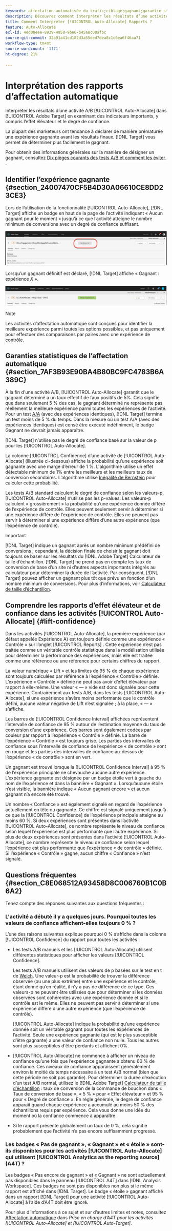 ```yaml
---
keywords: affectation automatisée du trafic;ciblage;gagnant;garantie statistique;confiance;déterminer le gagnant;effet élévateur;confiance;par défaut;expérience par défaut;affectation automatique;affectation automatique
description: Découvrez comment interpréter les résultats d’une activité A/B [!UICONTROL Auto-Allocate] dans Adobe [!DNL Target] en examinant des indicateurs importants, notamment l’effet élévateur et le degré de confiance.
title: Comment Interpréter [!UICONTROL Auto-Allocate] Rapports ?
feature: Auto-Allocate
exl-id: 4ed00eee-8939-4958-9be6-b45a8c08afbc
source-git-commit: 32a91a41cd182d3a55ded7dea8c1c6ea6f46aa71
workflow-type: tm+mt
source-wordcount: '1171'
ht-degree: 21%

---
```


# Interprétation des rapports d’affectation automatique

Interpréter les résultats d’une activité A/B [!UICONTROL Auto-Allocate] dans [!UICONTROL Adobe Target] en examinant des indicateurs importants, y compris l’effet élévateur et le degré de confiance.

La plupart des marketeurs ont tendance à déclarer de manière prématurée une expérience gagnante avant les résultats finaux. [!DNL Target] vous permet de déterminer plus facilement le gagnant.

Pour obtenir des informations générales sur la manière de désigner un gagnant, consultez [&#x200B; Dix pièges courants des tests A/B et comment les éviter &#x200B;](/help/main/c-activities/t-test-ab/common-ab-testing-pitfalls.md).

## Identifier l’expérience gagnante {#section_24007470CF5B4D30A06610CE8DD23CE3}

Lors de l’utilisation de la fonctionnalité [!UICONTROL Auto-Allocate], [!DNL Target] affiche un badge en haut de la page de l’activité indiquant « Aucun gagnant pour le moment » jusqu’à ce que l’activité atteigne le nombre minimum de conversions avec un degré de confiance suffisant.

![Badge Pas de gagnant](/help/main/c-activities/automated-traffic-allocation/assets/no-winner.png)

Lorsqu’un gagnant définitif est déclaré, [!DNL Target] affiche « Gagnant : expérience *X* ».

![image gagnante](assets/winner.png)

>[!NOTE]
>
>Les activités d’affectation automatique sont conçues pour identifier la meilleure expérience parmi toutes les options possibles, et pas uniquement pour effectuer des comparaisons par paires avec une expérience de contrôle.

## Garanties statistiques de l’affectation automatique {#section_7AF3B93E90BA4B80BC9FC4783B6A389C}

À la fin d&#39;une activité A/B, [!UICONTROL Auto-Allocate] garantit que le gagnant déterminé a un taux effectif de faux positifs de 5%. Cela signifie que dans seulement 5 % des cas, le gagnant déterminé ne représente pas réellement la meilleure expérience parmi toutes les expériences de l’activité. Pour un test [A/A](/help/main/c-activities/t-test-ab/aa-testing.md) (avec des expériences identiques), [!DNL Target] termine un test moins de 5 % du temps. Dans la mesure où un test A/A (avec des expériences identiques) est censé être exécuté indéfiniment, le badge Gagnant ne devrait jamais apparaître.

[!DNL Target] n’utilise pas le degré de confiance basé sur la valeur de p pour les [!UICONTROL Auto-Allocate].

La colonne [!UICONTROL Confidence] d’une activité de [!UICONTROL Auto-Allocate] (illustrée ci-dessous) affiche la probabilité qu’une expérience soit gagnante avec une marge d’erreur de 1 %. L&#39;algorithme utilise un effet détectable minimum de 1% entre les meilleurs et les meilleurs taux de conversion secondaires. L’algorithme utilise [Inégalité de Bernstein](https://en.wikipedia.org/wiki/Bernstein_inequalities_%28probability_theory%29) pour calculer cette probabilité.

Les tests A/B standard calculent le degré de confiance selon les valeurs-p, [!UICONTROL Auto-Allocate] n’utilise pas les p-values. Les valeurs-p calculent « grossièrement » la probabilité qu’une expérience donnée diffère de l’expérience de contrôle. Elles peuvent seulement servir à déterminer si une expérience diffère de l’expérience de contrôle. Elles ne peuvent pas servir à déterminer si une expérience diffère d’une autre expérience (que l’expérience de contrôle).

>[!IMPORTANT]
>
>[!DNL Target] indique un gagnant après un nombre minimum prédéfini de conversions ; cependant, la décision finale de choisir le gagnant doit toujours se baser sur les résultats du [!DNL Adobe Target] Calculateur de taille d’échantillon. [!DNL Target] ne prend pas en compte les taux de conversion de base d’un site ni d’autres aspects importants intégrés au calculateur pour déterminer la durée de l’activité. Par conséquent, [!DNL Target] pouvez afficher un gagnant plus tôt que prévu en fonction d’un nombre minimum de conversions. Pour plus d’informations, voir [Calculateur de taille d’échantillon](/help/main/c-activities/t-test-ab/sample-size-determination.md#section_6B8725BD704C4AFE939EF2A6B6E834E6).

## Comprendre les rapports d’effet élévateur et de confiance dans les activités [!UICONTROL Auto-Allocate] {#lift-confidence}

Dans les activités [!UICONTROL Auto-Allocate], la première expérience (par défaut appelée Expérience A) est toujours définie comme une expérience « Contrôle » sur l’onglet [!UICONTROL Reports] . Cette expérience n’est pas traitée comme un véritable contrôle statistique dans la modélisation utilisée pour déterminer la performance des expériences, mais elle est traitée comme une référence ou une référence pour certains chiffres du rapport.

La valeur numérique « Lift » et les limites de 95 % de chaque expérience sont toujours calculées par référence à l’expérience « Contrôle » définie. L’expérience « Contrôle » définie ne peut pas avoir d’effet élévateur par rapport à elle-même. Une valeur « — » vide est donc signalée pour cette expérience. Contrairement aux tests A/B, dans les tests [!UICONTROL Auto-Allocate], si une expérience s’avère moins performante que le contrôle défini, aucune valeur négative de Lift n’est signalée ; à la place, « — » s’affiche.

Les barres de [!UICONTROL Confidence Interval] affichées représentent l’intervalle de confiance de 95 % autour de l’estimation moyenne du taux de conversion d’une expérience. Ces barres sont également codées par couleur par rapport à l’expérience « Contrôle » définie. La barre de l’expérience « Contrôle » est toujours grise. Les parties des intervalles de confiance sous l’intervalle de confiance de l’expérience « de contrôle » sont en rouge et les parties des intervalles de confiance au-dessus de l’expérience « de contrôle » sont en vert.

Un gagnant est trouvé lorsque la [!UICONTROL Confidence Interval] à 95 % de l’expérience principale ne chevauche aucune autre expérience. L’expérience gagnante est désignée par un badge étoile vert à gauche du nom de l’expérience et dans la bannière « Gagnant ». Lorsqu’aucune étoile n’est visible, la bannière indique « Aucun gagnant encore » et aucun gagnant n’a encore été trouvé.

Un nombre « Confiance » est également signalé en regard de l’expérience actuellement en tête ou gagnante. Ce chiffre est signalé uniquement jusqu’à ce que la [!UICONTROL Confidence] de l’expérience principale atteigne au moins 60 %. Si deux expériences sont présentes dans l’activité [!UICONTROL Auto-Allocate], ce nombre représente le niveau de confiance selon lequel l’expérience est plus performante que l’autre expérience. Si plus de deux expériences sont présentes dans l’activité [!UICONTROL Auto-Allocate], ce nombre représente le niveau de confiance selon lequel l’expérience est plus performante que l’expérience « de contrôle » définie. Si l’expérience « Contrôle » gagne, aucun chiffre « Confiance » n’est signalé.

## Questions fréquentes {#section_C8E068512A93458D8C006760B1C0B6A2}

Tenez compte des réponses suivantes aux questions fréquentes :

### L&#39;activité a débuté il y a quelques jours. Pourquoi toutes les valeurs de confiance affichent-elles toujours 0 % ?

L’une des raisons suivantes explique pourquoi 0 % s’affiche dans la colonne [!UICONTROL Confidence] du rapport pour toutes les activités :

* Les tests A/B manuels et les [!UICONTROL Auto-Allocate] utilisent différentes statistiques pour afficher les valeurs [!UICONTROL Confidence].

  Les tests A/B manuels utilisent des valeurs de p basées sur le test en t de [Welch](https://en.wikipedia.org/wiki/Welch%27s_t-test). Une valeur-p est la probabilité de trouver la différence observée (ou une plus extrême) entre une expérience et le contrôle, étant donné qu’en réalité, il n’y a pas de différence de ce type. Ces valeurs-p ne peuvent être utilisées que pour déterminer si les données observées sont cohérentes avec une expérience donnée et si le contrôle est le même. Elles ne peuvent pas servir à déterminer si une expérience diffère d’une autre expérience (que l’expérience de contrôle).

  [!UICONTROL Auto-Allocate] indique la probabilité qu’une expérience donnée soit un véritable gagnant pour toutes les expériences de l’activité. Seule une expérience gagnante (qui est le plus susceptible d’être gagnante) a une valeur de confiance non nulle. Tous les autres sont plus susceptibles d&#39;être perdants et affichent 0%.

* [!UICONTROL Auto-Allocate] ne commence à afficher un niveau de confiance qu’une fois que l’expérience gagnante a obtenu 60 % de confiance. Ces niveaux de confiance apparaissent généralement environ la moitié du temps nécessaire à un test A/B normal (bien que cette période ne soit pas garantie). Pour déterminer la durée d’exécution d’un test A/B normal, utilisez le [!DNL Adobe Target] [Calculateur de taille d’échantillon](/help/main/c-activities/t-test-ab/sample-size-determination.md#section_6B8725BD704C4AFE939EF2A6B6E834E6) : taux de conversion de la commande de bouchon dans « Taux de conversion de base », « 5 % » pour « Effet élévateur » et 95 % pour « Degré de confiance ». En règle générale, le degré de confiance apparaît quand chaque expérience a accumulé au moins 50 % des échantillons requis par expérience. Cela vous donne une idée du moment où la confiance commence à apparaître.

* Si le rapport présente globalement un taux de 0 %, cela signifie probablement que l’activité n’a pas encore suffisamment progressé.

### Les badges « Pas de gagnant », « Gagnant » et « étoile » sont-ils disponibles pour les activités [!UICONTROL Auto-Allocate] qui utilisent [!UICONTROL Analytics as the reporting source] (A4T) ?

Les badges « Pas encore de gagnant » et « Gagnant » ne sont actuellement pas disponibles dans le panneau [!UICONTROL A4T] dans [!DNL Analysis Workspace]. Ces badges ne sont pas disponibles non plus si le même rapport est affiché dans [!DNL Target]. Le badge « étoile » gagnant affiché dans un rapport [!DNL Target] pour une activité [!UICONTROL Auto-Allocate] à l’aide d’A4T doit être ignoré.

Pour plus d’informations à ce sujet et sur d’autres limites et notes, consultez [Affectation automatique](/help/main/c-integrating-target-with-mac/a4t/a4t-at-aa.md#aa) dans *Prise en charge d’A4T pour les activités [!UICONTROL Auto-Allocate] et [!UICONTROL Auto-Target]*.


